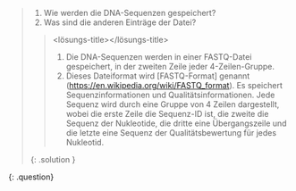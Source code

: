 > <question-title></question-title>
> 
> 1. Wie werden die DNA-Sequenzen gespeichert?
> 2. Was sind die anderen Einträge der Datei?
> 
> > <lösungs-title></lösungs-title>
> > 1. Die DNA-Sequenzen werden in einer FASTQ-Datei gespeichert, in der zweiten Zeile jeder 4-Zeilen-Gruppe.
> > 2. Dieses Dateiformat wird [FASTQ-Format] genannt (https://en.wikipedia.org/wiki/FASTQ_format). Es speichert Sequenzinformationen und Qualitätsinformationen. Jede Sequenz wird durch eine Gruppe von 4 Zeilen dargestellt, wobei die erste Zeile die Sequenz-ID ist, die zweite die Sequenz der Nukleotide, die dritte eine Übergangszeile und die letzte eine Sequenz der Qualitätsbewertung für jedes Nukleotid.
> > 
> {: .solution }
> 
{: .question}


